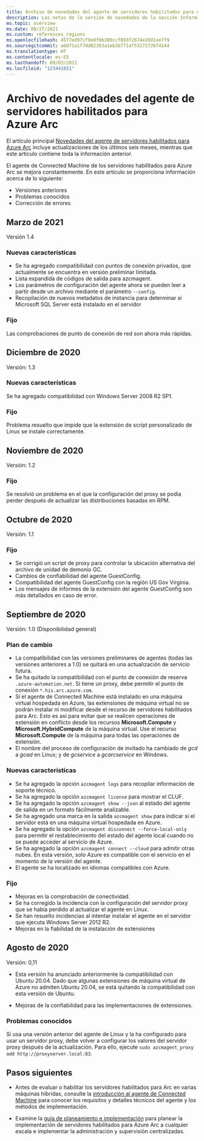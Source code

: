 ```yaml
---
title: Archivo de novedades del agente de servidores habilitados para Azure Arc
description: Las notas de la versión de novedades de la sección Información general del agente de servidores habilitados para Azure Arc abarcan seis meses de actividad. Después, los elementos se quitan del artículo principal y se colocan en este artículo.
ms.topic: overview
ms.date: 08/27/2021
ms.custom: references_regions
ms.openlocfilehash: 45f7ed97cf9e0fbb389ccf893f2674e2601ee7f9
ms.sourcegitcommit: add71a1f7dd82303a1eb3b771af53172726f4144
ms.translationtype: HT
ms.contentlocale: es-ES
ms.lasthandoff: 09/03/2021
ms.locfileid: "123441651"
---
```

# <a name="archive-for-whats-new-with-azure-arc-enabled-servers-agent"></a>Archivo de novedades del agente de servidores habilitados para Azure Arc

El artículo principal [Novedades del agente de servidores habilitados para Azure Arc](agent-release-notes.md) incluye actualizaciones de los últimos seis meses, mientras que este artículo contiene toda la información anterior.

El agente de Connected Machine de los servidores habilitados para Azure Arc se mejora constantemente. En este artículo se proporciona información acerca de lo siguiente:

- Versiones anteriores
- Problemas conocidos
- Corrección de errores

## <a name="march-2021"></a>Marzo de 2021

Versión 1.4

### <a name="new-features"></a>Nuevas características

- Se ha agregado compatibilidad con puntos de conexión privados, que actualmente se encuentra en versión preliminar limitada.
- Lista expandida de códigos de salida para azcmagent.
- Los parámetros de configuración del agente ahora se pueden leer a partir desde un archivo mediante el parámetro `--config`.
- Recopilación de nuevos metadatos de instancia para determinar si Microsoft SQL Server está instalado en el servidor

### <a name="fixed"></a>Fijo

Las comprobaciones de punto de conexión de red son ahora más rápidas.

## <a name="december-2020"></a>Diciembre de 2020

Versión: 1.3

### <a name="new-features"></a>Nuevas características

Se ha agregado compatibilidad con Windows Server 2008 R2 SP1.

### <a name="fixed"></a>Fijo

Problema resuelto que impide que la extensión de script personalizado de Linux se instale correctamente.

## <a name="november-2020"></a>Noviembre de 2020

Versión: 1.2

### <a name="fixed"></a>Fijo

Se resolvió un problema en el que la configuración del proxy se podía perder después de actualizar las distribuciones basadas en RPM.

## <a name="october-2020"></a>Octubre de 2020

Versión: 1.1

### <a name="fixed"></a>Fijo

- Se corrigió un script de proxy para controlar la ubicación alternativa del archivo de unidad de demonio GC.
- Cambios de confiabilidad del agente GuestConfig.
- Compatibilidad del agente GuestConfig con la región US Gov Virginia.
- Los mensajes de informes de la extensión del agente GuestConfig son más detallados en caso de error.

## <a name="september-2020"></a>Septiembre de 2020

Versión: 1.0 (Disponibilidad general)

### <a name="plan-for-change"></a>Plan de cambio

- La compatibilidad con las versiones preliminares de agentes (todas las versiones anteriores a 1.0) se quitará en una actualización de servicio futura.
- Se ha quitado la compatibilidad con el punto de conexión de reserva `.azure-automation.net`. Si tiene un proxy, debe permitir el punto de conexión `*.his.arc.azure.com`.
- Si el agente de Connected Machine está instalado en una máquina virtual hospedada en Azure, las extensiones de máquina virtual no se podrán instalar ni modificar desde el recurso de servidores habilitados para Arc. Esto es así para evitar que se realicen operaciones de extensión en conflicto desde los recursos **Microsoft.Compute** y **Microsoft.HybridCompute** de la máquina virtual. Use el recurso **Microsoft.Compute** de la máquina para todas las operaciones de extensión.
- El nombre del proceso de configuración de invitado ha cambiado de *gcd* a *gcad* en Linux; y de *gcservice* a *gcarcservice* en Windows.

### <a name="new-features"></a>Nuevas características

- Se ha agregado la opción `azcmagent logs` para recopilar información de soporte técnico.
- Se ha agregado la opción `azcmagent license` para mostrar el CLUF.
- Se ha agregado la opción `azcmagent show --json` al estado del agente de salida en un formato fácilmente analizable.
- Se ha agregado una marca en la salida `azcmagent show` para indicar si el servidor está en una máquina virtual hospedada en Azure.
- Se ha agregado la opción `azcmagent disconnect --force-local-only` para permitir el restablecimiento del estado del agente local cuando no se puede acceder al servicio de Azure.
- Se ha agregado la opción `azcmagent connect --cloud` para admitir otras nubes. En esta versión, solo Azure es compatible con el servicio en el momento de la versión del agente.
- El agente se ha localizado en idiomas compatibles con Azure.

### <a name="fixed"></a>Fijo

- Mejoras en la comprobación de conectividad.
- Se ha corregido la incidencia con la configuración del servidor proxy que se había perdido al actualizar el agente en Linux.
- Se han resuelto incidencias al intentar instalar el agente en el servidor que ejecuta Windows Server 2012 R2.
- Mejoras en la fiabilidad de la instalación de extensiones

## <a name="august-2020"></a>Agosto de 2020

Versión: 0,11

- Esta versión ha anunciado anteriormente la compatibilidad con Ubuntu 20.04. Dado que algunas extensiones de máquina virtual de Azure no admiten Ubuntu 20.04, se está quitando la compatibilidad con esta versión de Ubuntu.

- Mejoras de la confiabilidad para las implementaciones de extensiones.

### <a name="known-issues"></a>Problemas conocidos

Si usa una versión anterior del agente de Linux y la ha configurado para usar un servidor proxy, debe volver a configurar los valores del servidor proxy después de la actualización. Para ello, ejecute `sudo azcmagent_proxy add http://proxyserver.local:83`.

## <a name="next-steps"></a>Pasos siguientes

- Antes de evaluar o habilitar los servidores habilitados para Arc en varias máquinas híbridas, consulte la [introducción al agente de Connected Machine](agent-overview.md) para conocer los requisitos y detalles técnicos del agente y los métodos de implementación.

- Examine la [guía de planeamiento e implementación](plan-at-scale-deployment.md) para planear la implementación de servidores habilitados para Azure Arc a cualquier escala e implementar la administración y supervisión centralizadas.